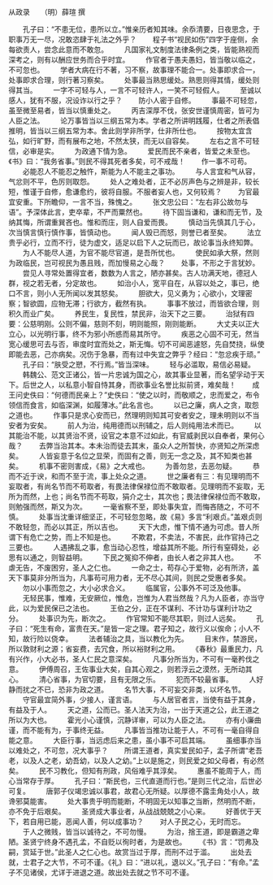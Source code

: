从政录　　（明）薛瑄 撰 

　　孔子曰：“不患无位，患所以立。”惟亲历者知其味。余忝清要，日夜思念，于职事万无一尽，况敢恣肆于礼法之外乎？ 
　　程子书“视民如伤”四字于座侧，余每欲责人，尝念此意而不敢忽。 
　　凡国家礼文制度法律条例之类，皆能熟视而深考之，则有以酬应世务而合乎时宜。 
　　作官者于愚夫愚妇，皆当敬以临之，不可忽也。 
　　学者大病在行不著，习不察，故事理不能合一。处事即求合一，处事即求合理，则行著习察矣。 
　　处事最当熟思缓处。熟思则得其情，缓处则得其当。 
　　一字不可轻与人，一言不可轻许人，一笑不可轻假人。 
　　至诚以感人，犹有不服，况设诈以行之乎？ 
　　防小人密于自修。 
　　事最不可轻忽，虽至微至易者，皆当以慎重处之。 
　　丙吉深厚不伐，张安世谨慎周密，皆可为人臣之法。 
　　论万事皆当以三纲五常为本。学者之所讲明践履，仕者之所表倡推明，皆当以三纲五常为本。舍此则学非所学，仕非所仕也。 
　　按物太宜含弘，如行旷野，而有展布之地，不然太狭，而无以自容矣。 
　　左右之言不可轻信，必审是实。 
　　为政通下情为急。 
　　爱民而民不亲者，皆爱之未至也。《书》曰：“我务省事。”则民不得其死者多矣，可不戒哉！ 
　　作一事不可苟。 
　　必能忍人不能忍之触忤，斯能为人不能主之事功。 
　　与人言宜和气从容，气忿则不平，色厉则取怨。 
　　处人之难处者，正不必厉声色与之辨是非，较长短，惟谨于自修，愈谦愈约，彼将自服。不服者妄人也，又何较焉？ 
　　为官最宜安重。下所瞻仰，一言不当，殊愧之。 
　　张文忠公曰：“左右非公故勿与语”。予深体此言，吏卒辈，不严而粟然也。 
　　待下固当谦和，谦和而无节，及纳其悔，所谓重巽吝也。惟和而庄，则人自爱而畏。 
　　慎动当先慎其几于心，次当慎言慎行慎作事，皆慎动也。 
　　闻人毁已而怒，则誉已者至矣。 
　　法立贵乎必行，立而不行，徒为虚文，适足以启下人之玩而已，故论事当永终知弊。 
　　为人不能尽人道，为官不能尽官道，是吾所忧也。 
　　使民如承大祭，然则为政临民，岂可视民为愚且贱，而加慢易之心哉？ 
　　处事，不形之于言犹妙。 
　　尝见人寻常处置得宜者，数数为人言之，陋亦甚矣。古人功满天地，德冠人群，视之若无者，分定故也。 
　　如治小人，宽平自在，从容以处之，事已，绝口不言，则小人无所闻以发其怒矣。 
　　胆欲大，见义勇为；心欲小，文理密察；智欲圆，应物无滞；行欲方，截然有执。 
　　事事不放过，而皆欲合理，则积久而业广矣。 
　　养民生，复民性，禁民非，治天下之三要。 
　　治狱有四要：公慈明刚。公则不偏，慈则不刻，明则能照，刚则能断。 
　　大丈夫以正大立心，以光明行事，终不为邪小所惑而易其所守。 
　　疾恶之心固不可无，然当宽心缓思可去与否，审度时宜而处之，斯无悔。切不可闻恶遽怒，先自焚挠，纵使即能去恶，己亦病矣。况伤于急暴，而有过中失宜之弊乎？经曰：“忽忿疾于顽。” 
　　孔子曰：“肤受之愬，不行焉。”皆当深味。 
　　轻与必滥取，易信必易疑。 
　　韩魏公、范文正诸公，皆一片忠诚为国之心，故其事业显著，而名望孚动于天下。后世之人，以私意小智自恃其身，而欲事业名誉比拟前贤，难矣哉！ 
　　成王问史佚曰：“何德而民亲上？”史佚曰：“使之以时，而敬顺之，忠而爱之，布令领信而食言，如临深渊，如履薄冰。”此名言也。 
　　以已之廉，病人之贪，取怨之道也。 
　　作事只是求心安而已，然理明则知其可安者安之，理未明则以不当安者为安矣。 
　　前人为治，纯用德而以刑辅之，后人则纯用法术而已。 
　　以其能治不能，以其贤治不贤，设官之本意不过如此，有官威剥民以自奉者，果何心哉？ 
　　去弊当治其本。本未治而徒去其末，虽众人之所暂快，亦贤知之所深虑矣。 
　　人皆妄意于名位之显荣，而固有之善，则无一念之及，其不知类也甚矣。 
　　机事不密则害成，《易》之大戒也。 
　　为善勿怠，去恶勿疑。 
　　恭而不近于谀，和而不至于流，事上处众之道。 
　　世之廉者有三：有见理明而不妄取者，有尚名节而不苟取者，有畏法律保禄位而不敢取者。见理明而不妄取，无所为而然，上也；尚名节而不苟取，狷介之士，其次也；畏法律保禄位而不敢取，则勉强而然，斯又为次。 
　　一毫省察不至，即处事失宜，而悔吝随之，不可不慎。 
　　处事当沈重详细坚正，不可轻忽忽略，故《易》多言“利艰贞。”盖艰贞则不敢轻忽，而必以其正，所以吉也。 
　　天下大虑，惟下情不通为可虑。昔人所谓下有危亡之势，而上不知是也。 
　　不欺君，不卖法，不害民，此作官持己之三要也。 
　　人遇拂乱之事，愈当动心忍性，增益其所不能。所行有窒碍处，必思有以通之，则智益明。 
　　下民之冤抑不伸者，由长人者之非其人也。 
　　不虐无告，不废困穷，圣人之仁也。 
　　一命之士，苟存心于爱物，必有所济，盖天下事莫非分所当为，凡事苟可用力者，无不尽心其间，则民之受惠者多矣。 
　　勿以小事而忽之，大小必求合义。 
　　临属官，公事外不可泛及他事。 
　　无轻民事，惟难，无安厥位，惟危，岂惟为人君当然哉？凡为人臣者，亦当守此，以为爱民保已之法也。 
　　王伯之分，正在不谋利、不计功与谋利计功之分。 
　　处事识为先，断次之。 
　　作官常知不能尽其职，则过人远矣。 
　　孔子曰：“死生有命，富贵在天。”是皆一定之理。君子知之，故行义以俟命；小人不知，故行险以侥幸。 
　　法者辅治之具，当以教化为先。 
　　目末作，禁游民，所以敦财利之源；省妄费，去冗食，所以裕财利之用。 
　　《春秋》最重民力，凡有兴作，小大必书，圣人仁民之意深矣。 
　　凡事分所当为，不可有一毫矜伐之意。 
　　伊傅周召，王佐事业大矣，自其心观之，则若浮云之漠然，无所动其心。 
　　清心省事，为官切要，且有无限之乐。 
　　犯而不较最省事。 
　　人好静而扰之不已，恐非为政之道。 
　　名节大事，不可妄交非类，以坏名节。 
　　守官最宜简外事，少接人，谨言语。 
　　与人居官者言，当使有益于其身，有益及于人。 
　　天之道，公而已。圣人法天为治，一出于天道之公，此王道之所以为大也。 
　　霍光小心谨慎，沉静详审，可以为人臣之法。 
　　亦有小廉曲谨，而不能有为，于事终无益。 
　　凡事皆当推功让能于人，不可有一毫自得自能之意。 
　　大臣行事，当远虑后来之患，虽小事不可启其端。 
　　虽细事亦当以难处之，不可忽，况大事乎？ 
　　所谓王道者，真实爱民如子，孟子所谓“老吾老，以及人之老，幼吾幼，以及人之幼。”上以是施之，则民爱之如父母者，有必然矣。 
　　民不习教化，但知有刑政，风俗难乎其淳矣。 
　　惠虽不能周于人，而心当常存于厚。 
　　孔子曰：“斯民也，三代直道而行也。”是则三代之治，后世必可复。 
　　唐郭子仪竭忠诚以事君，故君心无所疑。以厚德不露圭角处小人，故谗邪莫能害。 
　　处大事贵乎明而能断，不明固无以知事之当断，然明而不断，亦不免于后艰矣。 
　　圣贤成大事业者，从战战兢兢之小心来。 
　　好善优于天下，若自用已能，恶闻人善，何以成事功？ 
　　对人子民之心，无时而忘。 
　　于人之微贱，皆当以诚待之，不可勿慢。 
　　为治，捨王道，即是霸道之卑陋。圣贤宁终身不遇孔孟，不自贬以徇时者，为是故也。 
　　《书》言：“罚弗及嗣，赏延于世。”此圣人之仁心也。故赏当过于厚，而刑不过于滥。 
　　出处去就，士君子之大节，不可不谨。《礼》曰：“进以礼，退以义。”孔子曰：“有命。”孟子不见诸侯，尤详于进退之道。故出处去就之节不可不谨。
